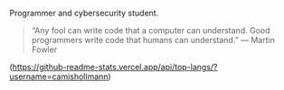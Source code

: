 Programmer and cybersecurity student.

> “Any fool can write code that a computer can understand. Good programmers write code that humans can understand.”
― Martin Fowler

(https://github-readme-stats.vercel.app/api/top-langs/?username=camishollmann)

